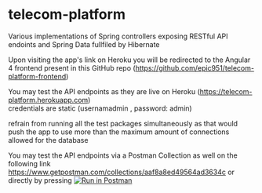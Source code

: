 # telecom-platform<br>
Various implementations of Spring controllers exposing RESTful API endoints and Spring Data fullfiled by Hibernate<br>

Upon visiting the app's link on Heroku you will be redirected to the Angular 4 frontend present in this GitHub repo 
(https://github.com/epic951/telecom-platform-frontend)<br>

You may test the API endpoints as they are live on Heroku (https://telecom-platform.herokuapp.com)<br>
credentials are static (usernamadmin , password: admin)<br>

refrain from running all the test packages simultaneously as that would push the app to use more than the maximum amount of connections allowed for the database

You may test the API endpoints via a Postman Collection as well on the following link<br>
https://www.getpostman.com/collections/aaf8a8ed49564ad3634c
or directly by pressing    [![Run in Postman](https://run.pstmn.io/button.svg)](https://app.getpostman.com/run-collection/aaf8a8ed49564ad3634c)
